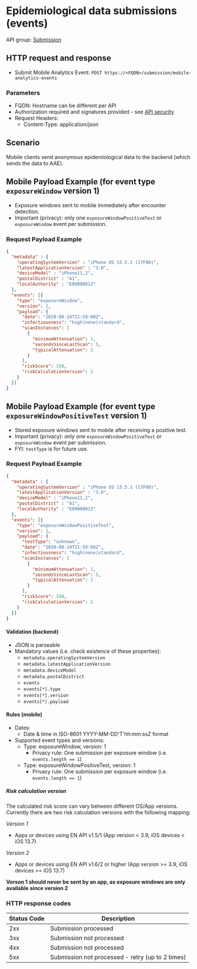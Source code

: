 # Epidemiological data submissions (events)

API group: [Submission](../guidebook.md#system-apis-and-interfaces)

## HTTP request and response

- Submit Mobile Analytics Event: ```POST https://<FQDN>/submission/mobile-analytics-events```

### Parameters

- FQDN: Hostname can be different per API
- Authorization required and signatures provided - see [API security](./security.md)
- Request Headers:
  - Content-Type: application/json

## Scenario

Mobile clients send anonymous epidemiological data to the backend (which sends the data to AAE).

## Mobile Payload Example (for event type ```exposureWindow``` version 1)

- Exposure windows sent to mobile immediately after encounter detection.
- Important (privacy): only one ```exposureWindowPositiveTest``` or ```exposureWindow``` event per submission.

### Request Payload Example

```json
{
  "metadata" : {
    "operatingSystemVersion" : "iPhone OS 13.5.1 (17F80)",
    "latestApplicationVersion" : "3.0",
    "deviceModel" : "iPhone11,2",
    "postalDistrict" : "A1",
    "localAuthority" : "E09000012"
  },
  "events": [{
    "type": "exposureWindow",
    "version": 1,
    "payload": {
      "date": "2020-08-24T21:59:00Z",
      "infectiousness": "high|none|standard",
      "scanInstances": [
        {
          "minimumAttenuation": 1,
          "secondsSinceLastScan": 5,
          "typicalAttenuation": 2
        }
      ],
      "riskScore": 150,
      "riskCalculationVersion": 2
    }
  }]
}
```

## Mobile Payload Example (for event type ```exposureWindowPositiveTest``` version 1)

- Stored exposure windows sent to mobile after receiving a positive test.
- Important (privacy): only one ```exposureWindowPositiveTest``` or ```exposureWindow``` event per submission.
- FYI: ```testType``` is for future use.

### Request Payload Example

```json
{
  "metadata" : {
    "operatingSystemVersion" : "iPhone OS 13.5.1 (17F80)",
    "latestApplicationVersion" : "3.0",
    "deviceModel" : "iPhone11,2",
    "postalDistrict" : "A1",
    "localAuthority" : "E09000012"
  },
  "events": [{
    "type": "exposureWindowPositiveTest",
    "version": 1,
    "payload": {
      "testType": "unknown",
      "date": "2020-08-24T21:59:00Z",
      "infectiousness": "high|none|standard",
      "scanInstances": [
        {
          "minimumAttenuation": 1,
          "secondsSinceLastScan": 5,
          "typicalAttenuation": 2
        }
      ],
      "riskScore": 150,
      "riskCalculationVersion": 2
    }
  }]
}
```

#### Validation (backend)

* JSON is parseable
* Mandatory values (i.e. check existence of these properties):
  * `metadata.operatingSystemVersion`
  * `metadata.latestApplicationVersion`
  * `metadata.deviceModel`
  * `metadata.postalDistrict`
  * `events`      
  * `events[*].type`
  * `events[*].version`
  * `events[*].payload`  
  
#### Rules (mobile)  
  
* Dates:
  * Date & time in ISO-8601 YYYY-MM-DD'T'hh:mm:ssZ format
* Supported event types and versions:
  * Type: exposureWindow, version: 1
    * Privacy rule: One submission per exposure window (i.e. ```events.length == 1```)
  * Type: exposureWindowPositiveTest, version: 1
    * Privacy rule: One submission per exposure window (i.e. ```events.length == 1```)

##### Risk calculation version
The calculated risk score can vary between different OS/App versions.
Currently there are two risk calculation versions with the following mapping:

*Version 1*
- Apps or devices using EN API v1.5/1 (App version < 3.9, iOS devices < iOS 13.7)

*Version 2*
- Apps or devices using EN API v1.6/2 or higher (App version >= 3.9, iOS devices >= iOS 13.7)

**Verson 1 should never be sent by an app, as exposure windows are only available since version 2** 

### HTTP response codes

| Status Code | Description |
| --- | --- |
| 2xx | Submission processed |
| 3xx | Submission not processed |
| 4xx | Submission not processed |
| 5xx | Submission not processed - retry (up to 2 times) |
